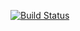 [![Build Status](https://dev.azure.com/chnytra13/TestWebApp/_apis/build/status/NytraOG.TestAzureWebApp?branchName=master)](https://dev.azure.com/chnytra13/TestWebApp/_build/latest?definitionId=1&branchName=master)
